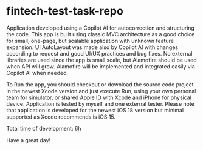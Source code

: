 # fintech-test-task-repo

Application developed using a Copilot AI for autocorrection and structuring the code. This app is built using classic MVC architecture as a good choice for small, one-page, but scalable application with unknown feature expansion. UI AutoLayout was made also by Copilot AI with changes according to request and good UI/UX practices and bug fixes. No external libraries are used since the app is small scale, but Alamofire should be used when API will grow. Alamofire will be implemented and integrated easily via Copilot AI when needed.

To Run the app, you should checkout or download the source code project in the newest Xcode version and just execute Run, using your own personal team for simulator, or shared Apple ID with Xcode and iPhone for physical device. Application is tested by myself and one external tester. Please note that application is developed for the newest iOS 18 version but minimal supported as Xcode recommends is iOS 15.

Total time of development: 6h

Have a great day!
